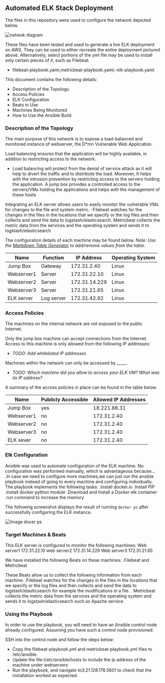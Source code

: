 ## Automated ELK Stack Deployment

The files in this repository were used to configure the network depicted below.

![netwok diagram](https://user-images.githubusercontent.com/85577662/133496576-00db5b2b-c3e0-40b6-9654-8ed8dc6bb4c8.png)


These files have been tested and used to generate a live ELK deployment on AWS. They can be used to either recreate the entire deployment pictured above. Alternatively, select portions of the yml file may be used to install only certain pieces of it, such as Filebeat.

  - filebeat-playbook.yaml,metricbeat-playbook.yaml,-elk-playbook.yaml

This document contains the following details:
- Description of the Topologu
- Access Policies
- ELK Configuration
- Beats in Use
- Machines Being Monitored
- How to Use the Ansible Build


### Description of the Topology

The main purpose of this network is to expose a load-balanced and monitored instance of webserver, the D*mn Vulnerable Web Application.

Load balancing ensures that the application will be highly available, in addition to restricting access to the network.
- Load balancing will protect from the denial of service attack as it will help to divert the traffic and to distribute the load.
  Moreover, It helps with the intrusion prevention by restricting access to the servers holding the application.
  A jump box provides a controlled access to the servers/VMs holding the applications and helps with the management of these hosts

Integrating an ELK server allows users to easily monitor the vulnerable VMs for changes to the file and system metric.
-Filebeat watches for the changes in the files in the locations that we specify or the log files and then collects and send the data to logstash/elasticsearch.
 Metricbeat collects the metric data from the services and the operating system and sends it to logstash/elasticsearch

The configuration details of each machine may be found below.
_Note: Use the [Markdown Table Generator](http://www.tablesgenerator.com/markdown_tables) to add/remove values from the table_.

| Name          |   Function | IP Address  | Operating System |
|----------     |  ----------|------------ |------------------|
| Jump Box      |  Gateway   |172.31.2.40  |  Linux           |
| Webserver1    |  Server    |172.31.22.10 |  Linux           |
| Webserver2    |  Server    |172.31.14.229|  Linux           |  
| Webserver3    |  Server    |172.31.21.65 |  Linux           |
| ELK server    | Log server |172.31.42.92 |  Linux           |

### Access Policies

The machines on the internal network are not exposed to the public Internet. 

Only the jump box machine can accept connections from the Internet. Access to this machine is only allowed from the following IP addresses:
- _TODO: Add whitelisted IP addresses_

Machines within the network can only be accessed by _____.
- _TODO: Which machine did you allow to access your ELK VM? What was its IP address?_

A summary of the access policies in place can be found in the table below.

| Name      | Publicly Accessible | Allowed IP Addresses |
|---------- |---------------------|----------------------|
| Jump Box  |       yes           |   18.221.86.31       |
| Webserver1|       no            |   172.31.2.40        |
| Webserver2|       no            |   172.31.2.40        |
| Webserver3|       no            |   172.31.2.40        |
| ELK sever |       no            |   172.31.2.40        |

### Elk Configuration

Ansible was used to automate configuration of the ELK machine. No configuration was performed manually, which is advantageous because...
 .In case we need to configure more machines,we can just run the ansible playbook instead of going to every machine and configuring individually.
  The playbook implements the following tasks:
 .Install docker.io
 .Install PIP
 .Install docker python module
 .Download and Install a Docker elk container
 .run command to increase the memory

The following screenshot displays the result of running `docker ps` after successfully configuring the ELK instance.

![Image docer ps](https://user-images.githubusercontent.com/85577662/133484474-0c9b2c93-b3a1-40c7-9e6a-10f71afaca02.png)


### Target Machines & Beats
This ELK server is configured to monitor the following machines:
 Web server1 172.31.22.10
 web server2 172.31.14.229
 Web server3 172.31.21.65

We have installed the following Beats on these machines:
 .Filebeat and Metricbeat

These Beats allow us to collect the following information from each machine:
  .Filebeat watches for the changes in the files in the locations that we specify or the log files and then collects and send the data to logstash/elasticsearch for example the    modifications in a file.
  . Metricbeat collects the metric data from the services and the operating system and sends it to logstash/elasticsearch such as Apache service

### Using the Playbook
In order to use the playbook, you will need to have an Ansible control node already configured. Assuming you have such a control node provisioned: 

SSH into the control node and follow the steps below:
- Copy the filebeat-playbook.yml and metricbeat-playbook.yml files to /etc/ansible.
- Update the file t/etc/ansible/hosts to include the ip address of the machine under webservers
- Run the playbook, and navigate to3.21.128.178.5601 to check that the installation worked as expected.

